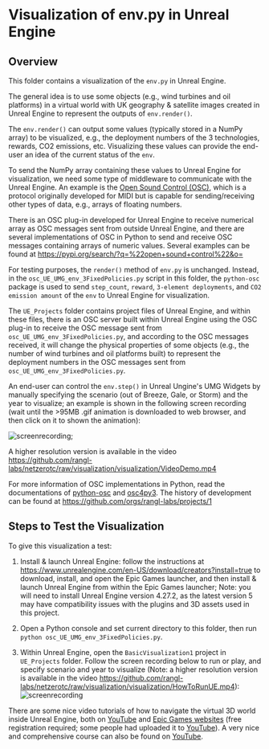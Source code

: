 # Visualization of env.py in Unreal Engine

## Overview

This folder contains a visualization of the `env.py` in Unreal Engine.

The general idea is to use some objects (e.g., wind turbines and oil platforms) in a virtual world with UK geography & satellite images created in Unreal Engine to represent the outputs of `env.render()`.

The `env.render()` can output some values (typically stored in a NumPy array) to be visualized, e.g., the deployment numbers of the 3 technologies, rewards, CO2 emissions, etc. Visualizing these values can provide the end-user an idea of the current status of the `env`.

To send the NumPy array containing these values to Unreal Engine for visualization, we need some type of middleware to communicate with the Unreal Engine. An example is the [Open Sound Control (OSC)](https://en.wikipedia.org/wiki/Open_Sound_Control), which is a protocol originally developed for MIDI but is capable for sending/receiving other types of data, e.g., arrays of floating numbers.

There is an OSC plug-in developed for Unreal Engine to receive numerical array as OSC messages sent from outside Unreal Engine, and there are several implementations of OSC in Python to send and receive OSC messages containing arrays of numeric values. Several examples can be found at https://pypi.org/search/?q=%22open+sound+control%22&o=

For testing purposes, the `render()` method of `env.py` is unchanged. Instead, in the `osc_UE_UMG_env_3FixedPolicies.py` script in this folder, the `python-osc` package is used to send `step_count`, `reward`, `3-element deployments`, and `CO2 emission amount` of the `env` to Unreal Engine for visualization.

The `UE_Projects` folder contains project files of Unreal Engine, and within these files, there is an OSC server built within Unreal Engine using the OSC plug-in to receive the OSC message sent from `osc_UE_UMG_env_3FixedPolicies.py`, and according to the OSC messages received, it will change the physical properties of some objects (e.g., the number of wind turbines and oil platforms built) to represent the deployment numbers in the OSC messages sent from `osc_UE_UMG_env_3FixedPolicies.py`.

<!---
An end-user can control the `env.step()` by manually specifying an action, or simply accept the Storm or RL agent's proposed action. Moreover, the end-user can also rewind the `env.state` backward in time and restart/re-input some new actions. These are implemented in the `user_send_action.py`. The `env` will wait for end-user's input/action before `env.step(action)` or it will be rewound back to a previous step, which are implemented in `send_receive_osc_env.py`.
-->

An end-user can control the `env.step()` in Unreal Ungine's UMG Widgets by manually specifying the scenario (out of Breeze, Gale, or Storm) and the year to visualize; an example is shown in the following screen recording (wait until the >95MB .gif animation is downloaded to web browser, and then click on it to shown the animation):

![screenrecording](https://github.com/rangl-labs/netzerotc/raw/visualization/visualization/VideoDemo.gif "Unreal Engine screen recording"); 

A higher resolution version is available in the video https://github.com/rangl-labs/netzerotc/raw/visualization/visualization/VideoDemo.mp4

For more information of OSC implementations in Python, read the documentations of [python-osc](https://python-osc.readthedocs.io/en/latest/) and [osc4py3](https://osc4py3.readthedocs.io/en/latest/). The history of development can be found at https://github.com/orgs/rangl-labs/projects/1

## Steps to Test the Visualization

To give this visualization a test:

1. Install & launch Unreal Engine: follow the instructions at https://www.unrealengine.com/en-US/download/creators?install=true to download, install, and open the Epic Games launcher, and then install & launch Unreal Engine from within the Epic Games launcher; Note: you will need to install Unreal Engine version 4.27.2, as the latest version 5 may have compatibility issues with the plugins and 3D assets used in this project.

<!---
2. Within Unreal Engine, open the `BasicVisualization1` project in `UE_Projects` folder. Click the triangle of drop-down menu next to the "Play" button, and then select "Simulate" (Please see the following screenshot ![screenshot](https://github.com/rangl-labs/netzerotc/raw/visualization/visualization/HowToRunUE.png "Unreal Engine screenshot") showing the buttons).
-->

2. Open a Python console and set current directory to this folder, then run `python osc_UE_UMG_env_3FixedPolicies.py`.

3. Within Unreal Engine, open the `BasicVisualization1` project in `UE_Projects` folder. Follow the screen recording below to run or play, and specify scenario and year to visualize (Note: a higher resolution version is available in the video https://github.com/rangl-labs/netzerotc/raw/visualization/visualization/HowToRunUE.mp4): ![screenrecording](https://github.com/rangl-labs/netzerotc/raw/visualization/visualization/HowToRunUE.gif "Unreal Engine screen recording")

<!---
4. Open **another** Python console and run `python send_receive_osc_env.py`.

5. After a while, the **first** Python console will prompt some message asking an end-user to specify or accept agent's action, and then the Python console of `send_receive_osc_env.py` will take user's input and manipulate the `env` by `env.step()` or rewind `env.state` to a previous step, and then send the array of numeric values to Unreal Engine for visualization.
--->

<!---
Note: Depending on your OS, Unreal Engine will stop the real-time rendering if the Unreal Engine's program window is not in focus or on top of the desktop, e.g., when you input some numbers in the Python console of `user_send_action.py`. Therefore, to see the visualization showing/changing in real-time, you may need to switch to Unreal Engine's program window for each step when you manually input in the Python console of `user_send_action.py`.
-->

There are some nice video tutorials of how to navigate the virtual 3D world inside Unreal Engine, both on [YouTube](https://www.youtube.com/watch?v=j2CKS6G3G2k) and [Epic Games websites](https://www.unrealengine.com/en-US/onlinelearning-courses/your-first-hour-in-unreal-engine-4) (free registration required; some people had uploaded it to [YouTube](https://www.youtube.com/watch?v=jNUaR6y7sE4)). A very nice and comprehensive course can also be found on [YouTube](https://www.youtube.com/watch?v=_a6kcSP8R1Y).
